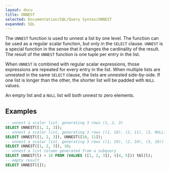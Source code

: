 ```yaml
---
layout: docu
title: UNNEST
selected: Documentation/SQL/Query Syntax/UNNEST
expanded: SQL
---
```


The `UNNEST` function is used to unnest a list by one level. The function can be used as a regular scalar function, but only in the `SELECT` clause. `UNNEST` is a special function in the sense that it changes the cardinality of the result. The result of the `UNNEST` function is one tuple per entry in the list.

When `UNNEST` is combined with regular scalar expressions, those expressions are repeated for every entry in the list. When multiple lists are unnested in the same `SELECT` clause, the lists are unnested side-by-side. If one list is longer than the other, the shorter list will be padded with `NULL` values.

An empty list and a `NULL` list will both unnest to zero elements.

## Examples
```sql
-- unnest a scalar list, generating 3 rows (1, 2, 3)
SELECT UNNEST([1, 2, 3]);
-- unnest a scalar list, generating 3 rows ((1, 10), (2, 11), (3, NULL))
SELECT UNNEST([1, 2, 3]), UNNEST([10, 11]);
-- unnest a scalar list, generating 3 rows ((1, 10), (2, 10), (3, 10))
SELECT UNNEST([1, 2, 3]), 10;
-- unnest a list column generated from a subquery
SELECT UNNEST(l) + 10 FROM (VALUES ([1, 2, 3]), ([4, 5])) tbl(l);
-- empty result
SELECT UNNEST([]);
```
